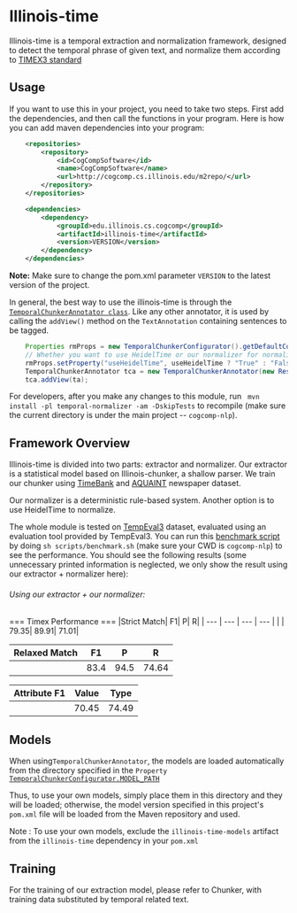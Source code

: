 # Illinois-time

Illinois-time is a temporal extraction and normalization framework, designed to detect the temporal phrase of given text, and normalize them according to [TIMEX3 standard](http://www.timeml.org/tempeval2/tempeval2-trial/guidelines/timex3guidelines-072009.pdf)

## Usage

If you want to use this in your project, you need to take two steps. First add the dependencies, and then call the functions
in your program.
Here is how you can add maven dependencies into your program:

```xml
    <repositories>
        <repository>
            <id>CogCompSoftware</id>
            <name>CogCompSoftware</name>
            <url>http://cogcomp.cs.illinois.edu/m2repo/</url>
        </repository>
    </repositories>

    <dependencies>
        <dependency>
            <groupId>edu.illinois.cs.cogcomp</groupId>
            <artifactId>illinois-time</artifactId>
            <version>VERSION</version>
        </dependency>
    </dependencies>
```

**Note:** Make sure to change the pom.xml parameter `VERSION` to the latest version of the project.

In general, the best way to use the illinois-time is through the [`TemporalChunkerAnnotator class`](src/main/java/edu/illinois/cs/cogcomp/temporal/normalizer/main/TemporalChunkerAnnotator.java). Like any other annotator, it is used by calling the `addView()` method on the `TextAnnotation` containing sentences to be tagged.

```java
	Properties rmProps = new TemporalChunkerConfigurator().getDefaultConfig().getProperties();
	// Whether you want to use HeidelTime or our normalizer for normalization
	rmProps.setProperty("useHeidelTime", useHeidelTime ? "True" : "False");
	TemporalChunkerAnnotator tca = new TemporalChunkerAnnotator(new ResourceManager(rmProps));
	tca.addView(ta);
```

For developers, after you make any changes to this module, run ` mvn install -pl temporal-normalizer -am -DskipTests` to recompile (make sure the current directory is under the main project -- `cogcomp-nlp`).
## Framework Overview
Illinois-time is divided into two parts: extractor and normalizer. Our extractor is a statistical model based on Illinois-chunker, a shallow parser. We train our chunker using [TimeBank](https://catalog.ldc.upenn.edu/LDC2006T08) and [AQUAINT](https://tac.nist.gov//data/data_desc.html#AQUAINT) newspaper dataset.

Our normalizer is a deterministic rule-based system. Another option is to use HeidelTime to normalize.

The whole module is tested on [TempEval3](https://www.cs.york.ac.uk/semeval-2013/task1/index.php%3Fid=data.html) dataset, evaluated using an evaluation tool provided by TempEval3. You can run this [benchmark script](scripts/benchmark.sh) by doing `sh scripts/benchmark.sh` (make sure your CWD is `cogcomp-nlp`) to see the performance. You should see the following results (some unnecessary printed information is neglected, we only show the result using our extractor + normalizer here):
###### Using our extractor + our normalizer:
=== Timex Performance ===
|Strict Match|	F1|	P|	R|
| --- | --- | --- | --- |
|	|	79.35|	89.91|	71.01|

|Relaxed Match|	F1|	P|	R|
|---|---|---|---|
|   |	83.4|	94.5|	74.64|

|Attribute F1|	Value|	Type|
|---|---|---|
| |70.45|	74.49|

## Models
When using`TemporalChunkerAnnotator`, the models are loaded automatically from the directory specified in the `Property` [`TemporalChunkerConfigurator.MODEL_PATH`](src/main/java/edu/illinois/cs/cogcomp/temporal/normalizer/main/TemporalChunkerConfigurator.java)

Thus, to use your own models, simply place them in this directory and they will be loaded; otherwise, the model version
specified in this project's `pom.xml` file will be loaded from the Maven repository and used.

Note : To use your own models, exclude the `illinois-time-models` artifact from the `illinois-time` dependency in your `pom.xml`


## Training
For the training of our extraction model, please refer to Chunker, with training data substituted by temporal related text.
